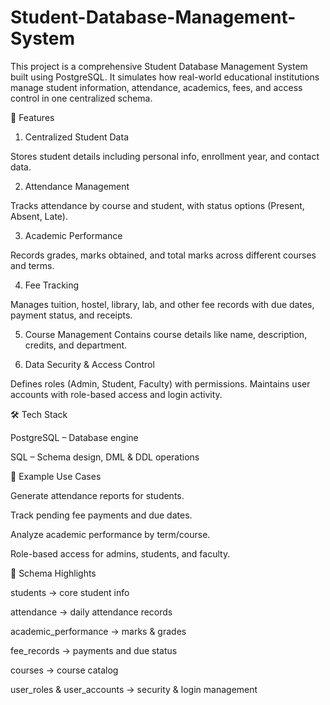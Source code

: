 # Student-Database-Management-System
This project is a comprehensive Student Database Management System built using PostgreSQL. It simulates how real-world educational institutions manage student information, attendance, academics, fees, and access control in one centralized schema.

🚀 Features
1. Centralized Student Data

Stores student details including personal info, enrollment year, and contact data.

2. Attendance Management

Tracks attendance by course and student, with status options (Present, Absent, Late).

3. Academic Performance

Records grades, marks obtained, and total marks across different courses and terms.

4. Fee Tracking

Manages tuition, hostel, library, lab, and other fee records with due dates, payment status, and receipts.

5. Course Management
Contains course details like name, description, credits, and department.

6. Data Security & Access Control

Defines roles (Admin, Student, Faculty) with permissions.
Maintains user accounts with role-based access and login activity.

🛠️ Tech Stack

PostgreSQL – Database engine

SQL – Schema design, DML & DDL operations

📌 Example Use Cases

Generate attendance reports for students.

Track pending fee payments and due dates.

Analyze academic performance by term/course.

Role-based access for admins, students, and faculty.

📂 Schema Highlights

students → core student info

attendance → daily attendance records

academic_performance → marks & grades

fee_records → payments and due status

courses → course catalog

user_roles & user_accounts → security & login management
